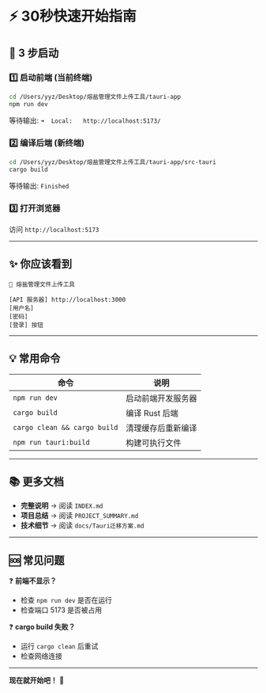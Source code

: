 # ⚡ 30秒快速开始指南

## 🎯 3 步启动

### 1️⃣ 启动前端 (当前终端)
```bash
cd /Users/yyz/Desktop/熔盐管理文件上传工具/tauri-app
npm run dev
```
等待输出: `➜  Local:   http://localhost:5173/`

### 2️⃣ 编译后端 (新终端)
```bash
cd /Users/yyz/Desktop/熔盐管理文件上传工具/tauri-app/src-tauri
cargo build
```
等待输出: `Finished`

### 3️⃣ 打开浏览器
访问 `http://localhost:5173`

---

## ✨ 你应该看到

```
🔐 熔盐管理文件上传工具

[API 服务器] http://localhost:3000
[用户名]     
[密码]       
[登录] 按钮
```

---

## 💡 常用命令

| 命令 | 说明 |
|------|------|
| `npm run dev` | 启动前端开发服务器 |
| `cargo build` | 编译 Rust 后端 |
| `cargo clean && cargo build` | 清理缓存后重新编译 |
| `npm run tauri:build` | 构建可执行文件 |

---

## 📚 更多文档

- **完整说明** → 阅读 `INDEX.md`
- **项目总结** → 阅读 `PROJECT_SUMMARY.md`
- **技术细节** → 阅读 `docs/Tauri迁移方案.md`

---

## 🆘 常见问题

❓ **前端不显示？**
- 检查 `npm run dev` 是否在运行
- 检查端口 5173 是否被占用

❓ **cargo build 失败？**
- 运行 `cargo clean` 后重试
- 检查网络连接

---

**现在就开始吧！** 🚀

